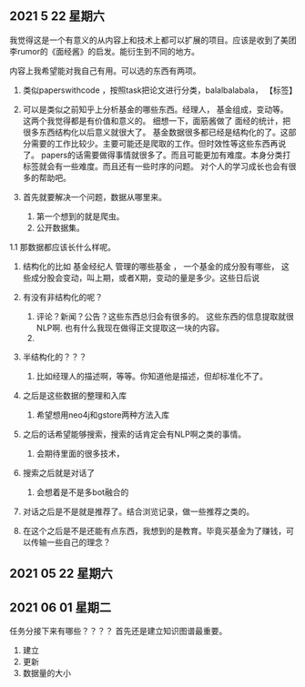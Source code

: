 ## 2021 5 22 星期六 
我觉得这是一个有意义的从内容上和技术上都可以扩展的项目。应该是收到了美团李rumor的《面经酱》的启发。能衍生到不同的地方。

内容上我希望能对我自己有用。可以选的东西有两项。
1. 类似paperswithcode ，按照task把论文进行分类，balalbalabala， 【标签】
2. 可以是类似之前知乎上分析基金的哪些东西。经理人， 基金组成，变动等。
这两个我觉得都是有价值和意义的。 细想一下，面筋酱做了 面经的统计，把很多东西结构化以后意义就很大了。
基金数据很多都已经是结构化的了。这部分需要的工作比较少。主要可能还是爬取的工作。但时效性等这些东西再说了。
papers的话需要做得事情就很多了。而且可能更加有难度。本身分类打标签就会有一些难度。而且还有一些时序的问题。 对个人的学习成长也会有很多的帮助吧。

1. 首先就要解决一个问题，数据从哪里来。
   1. 第一个想到的就是爬虫。
   2. 公开数据集。 

1.1 那数据都应该长什么样呢。
   1. 结构化的比如 基金经纪人 管理的哪些基金 ， 一个基金的成分股有哪些， 这些成分股会变动，叫上期，或者X期，变动的量是多少。这些日后说
   2. 有没有非结构化的呢？
      1. 评论？新闻？公告？这些东西总归会有很多的。 这些东西的信息提取就很NLP啊. 也有什么我现在做得正文提取这一块的内容。
      2. 
   3. 半结构化的？？？
      1. 比如经理人的描述啊，等等。你知道他是描述，但却标准化不了。

1. 之后是这些数据的整理和入库
   1. 希望想用neo4j和gstore两种方法入库

2. 之后的话希望能够搜索，搜索的话肯定会有NLP啊之类的事情。 
   1. 会期待里面的很多技术， 

3. 搜索之后就是对话了
   1. 会想着是不是多bot融合的

4. 对话之后是不是就是推荐了。结合浏览记录，做一些推荐之类的。


5. 在这个之后是不是还能有点东西，我想到的是教育。毕竟买基金为了赚钱，可以传输一些自己的理念？


## 2021 05 22 星期六
## 2021 06 01 星期二
任务分接下来有哪些？？？？ 
首先还是建立知识图谱最重要。
1. 建立
2. 更新
3. 数据量的大小
